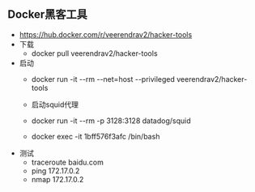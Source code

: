 ## Docker黑客工具

- https://hub.docker.com/r/veerendrav2/hacker-tools
- 下载
	- docker pull veerendrav2/hacker-tools
- 启动
	- 	docker run -it --rm --net=host --privileged  veerendrav2/hacker-tools

	-  启动squid代理
	-  	docker run  -it --rm -p 3128:3128  datadog/squid
	-  docker exec -it 1bff576f3afc /bin/bash
- 测试
 	-   traceroute baidu.com
	-   ping 172.17.0.2
	-   nmap 172.17.0.2